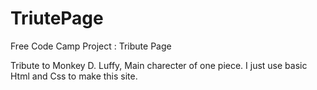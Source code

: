 # TriutePage
Free Code Camp Project : Tribute Page 

Tribute to Monkey D. Luffy, Main charecter of one piece. I just use basic Html and Css to make this site.

